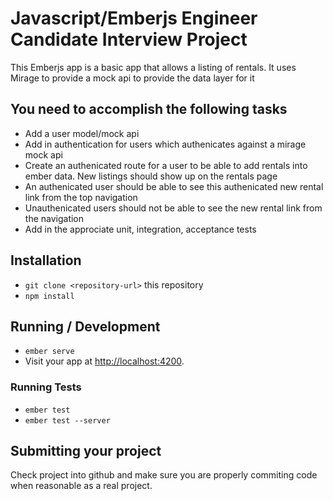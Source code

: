 # Javascript/Emberjs Engineer Candidate Interview Project
This Emberjs app is a basic app that allows a listing of rentals. It uses Mirage to provide a mock api to provide the data layer for it

## You need to accomplish the following tasks
* Add a user model/mock api
* Add in authentication for users which authenicates against a mirage mock api
* Create an authenicated route for a user to be able to add rentals into ember data. New listings should show up on the rentals page
* An authenicated user should be able to see this authenicated new rental link from the top navigation
* Unauthenicated users should not be able to see the new rental link from the navigation
* Add in the approciate unit, integration, acceptance tests

## Installation

* `git clone <repository-url>` this repository
* `npm install`

## Running / Development

* `ember serve`
* Visit your app at [http://localhost:4200](http://localhost:4200).

### Running Tests

* `ember test`
* `ember test --server`

## Submitting your project

Check project into github and make sure you are properly commiting code when reasonable as a real project.
